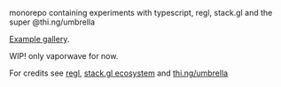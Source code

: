 monorepo containing experiments with typescript, regl, stack.gl and the super @thi.ng/umbrella

[Example gallery](https://nkint.github.io/tstackgl/).

WIP!
only vaporwave for now.

For credits see [regl](http://regl.party), [stack.gl ecosystem](http://stack.gl/) and [thi.ng/umbrella](https://github.com/thi-ng/umbrella/)
